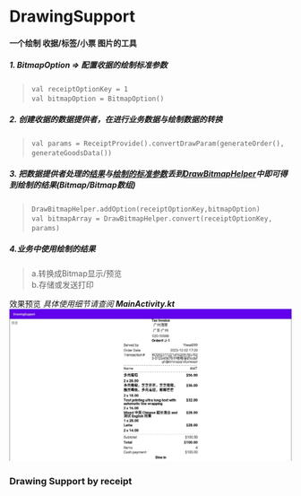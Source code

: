 # DrawingSupport

#### 一个绘制 **收据/标签/小票** 图片的工具

##### 1. BitmapOption => 配置收据的*绘制标准参数*
>`val receiptOptionKey = 1`  
>`val bitmapOption = BitmapOption()`

##### 2. 创建收据的数据提供者，在进行业务数据与绘制数据的转换
>`val params = ReceiptProvide().convertDrawParam(generateOrder(), generateGoodsData())`

##### 3. 把数据提供者处理的<u>结果</u>与<u>绘制的标准参数</u>丢到<u>DrawBitmapHelper</u>中即可得到绘制的结果(Bitmap/Bitmap数组)
>`DrawBitmapHelper.addOption(receiptOptionKey,bitmapOption)`  
>`val bitmapArray = DrawBitmapHelper.convert(receiptOptionKey, params)`

##### 4.业务中使用绘制的结果
>a.转换成Bitmap显示/预览  
>b.存储或发送打印

效果预览 *具体使用细节请查阅 **MainActivity.kt***
![Image Text](https://github.com/Yiwei099/DrawingSupport/blob/master/app/src/main/res/drawable/receipt.png)

### Drawing Support by receipt
